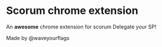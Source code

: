 # Scorum chrome extension

An **awesome** chrome extension for scorum
  Delegate your SP!

Made by @waveyourflags